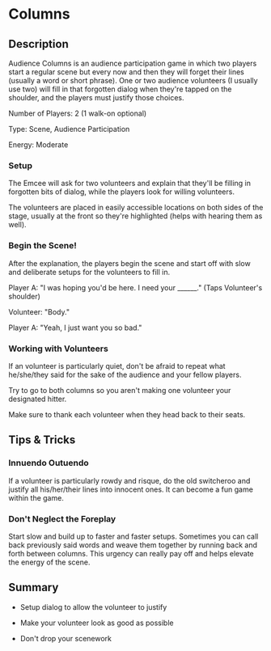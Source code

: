 ﻿# Columns

## Description

Audience Columns is an audience participation game in which two players start a regular scene but every now and then they will forget their lines (usually a word or short phrase). One or two audience volunteers (I usually use two) will fill in that forgotten dialog when they're tapped on the shoulder, and the players must justify those choices.


Number of Players: 2 (1 walk-on optional)

Type: Scene, Audience Participation 

Energy: Moderate

### Setup

The Emcee will ask for two volunteers and explain that they'll be filling in forgotten bits of dialog, while the players look for willing volunteers. 

The volunteers are placed in easily accessible locations on both sides of the stage, usually at the front so they're highlighted (helps with hearing them as well).

### Begin the Scene!

After the explanation, the players begin the scene and start off with slow and deliberate setups for the volunteers to fill in.

Player A: "I was hoping you'd be here. I need your ______." (Taps Volunteer's shoulder)

Volunteer: "Body."

Player A: "Yeah, I just want you so bad."

### Working with Volunteers

If an volunteer is particularly quiet, don't be afraid to repeat what he/she/they said for the sake of the audience and your fellow players.

Try to go to both columns so you aren't making one volunteer your designated hitter.

Make sure to thank each volunteer when they head back to their seats.

## Tips & Tricks

### Innuendo Outuendo

If a volunteer is particularly rowdy and risque, do the old switcheroo and justify all his/her/their lines into innocent ones. It can become a fun game within the game. 

### Don't Neglect the Foreplay

Start slow and build up to faster and faster setups. Sometimes you can call back previously said words and weave them together by running back and forth between columns. This urgency can really pay off and helps elevate the energy of the scene.

## Summary

- Setup dialog to allow the volunteer to justify

- Make your volunteer look as good as possible

- Don't drop your scenework
